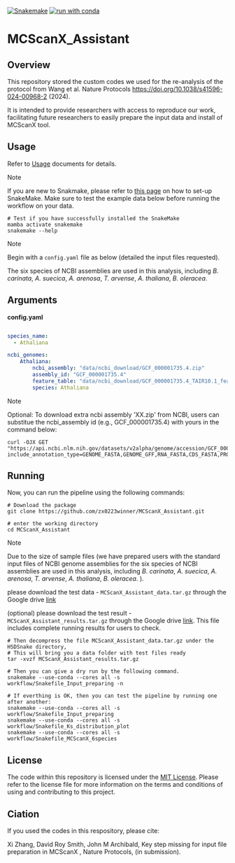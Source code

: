 [![Snakemake](https://img.shields.io/badge/snakemake-≥5.7.0-brightgreen.svg)](https://snakemake.readthedocs.io)
[![run with conda ](http://img.shields.io/badge/run%20with-conda%20-3EB049?labelColor=000000&logo=anaconda)](https://docs.conda.io/en/latest/)



# MCScanX_Assistant

## Overview
This repository stored the custom codes we used for the re-analysis of the protocol from Wang et al. Nature Protocols https://doi.org/10.1038/s41596-024-00968-2 (2024). 

It is intended to provide researchers with access to reproduce our work, facilitating future researchers to easily prepare the input data and install of MCScanX tool.


## Usage

Refer to [Usage](./docs/Usage.md) documents for details.

> [!NOTE]
> If you are new to Snakmake, please refer to [this page](https://snakemake.readthedocs.io/en/stable/getting_started/installation.html) on how to set-up SnakeMake. Make sure to test the example data below before running the workflow on your data.

```
# Test if you have successfully installed the SnakeMake
mamba activate snakemake
snakemake --help
```

> [!NOTE]
> Begin with a `config.yaml` file as below (detailed the input files requested).
> 
> The six species of NCBI assemblies are used in this analysis, including *B. carinata*, *A. suecica*, *A. arenosa*, *T. arvense*, *A. thaliana*, *B. oleracea*. 


## Arguments
**config.yaml**
```config.yaml

species_name:
  - Athaliana

ncbi_genomes:
    Athaliana:
        ncbi_assembly: "data/ncbi_download/GCF_000001735.4.zip"
        assembly_id: "GCF_000001735.4"
        feature_table: "data/ncbi_download/GCF_000001735.4_TAIR10.1_feature_table.txt.gz"
        species: Athaliana
```

> [!NOTE]
> Optional: To download extra ncbi assembly 'XX.zip' from NCBI, users can substitue the ncbi_assembly id (e.g., GCF_000001735.4) with yours in the command below:

```
curl -OJX GET "https://api.ncbi.nlm.nih.gov/datasets/v2alpha/genome/accession/GCF_000001735.4/download?include_annotation_type=GENOME_FASTA,GENOME_GFF,RNA_FASTA,CDS_FASTA,PROT_FASTA,SEQUENCE_REPORT&filename=GCF_000001735.4.zip"

```
## Running

Now, you can run the pipeline using the following commands:

```
# Download the package
git clone https://github.com/zx0223winner/MCScanX_Assistant.git

# enter the working directory
cd MCScanX_Assistant
```
> [!NOTE]
>Due to the size of sample files (we have prepared users with the standard input files of NCBI genome assemblies for the six species of NCBI assemblies are used in this analysis, including *B. carinata*, *A. suecica*, *A. arenosa*, *T. arvense*, *A. thaliana*, *B. oleracea*.  ).
>
> please download the test data - `MCScanX_Assistant_data.tar.gz` through the Google drive [link](https://drive.google.com/file/d/13KlaGXuVQysIAXoMjXtt2lHxVb-WNiP7/view?usp=sharing)
>
> (optional) please download the test result - `MCScanX_Assistant_results.tar.gz` through the Google drive [link](https://drive.google.com/file/d/1RorENiC0NPZhclForl9uU1pGLyHhgqVZ/view?usp=sharing). This file includes complete running results for users to check.

```
# Then decompress the file MCScanX_Assistant_data.tar.gz under the HSDSnake directory,
# This will bring you a data folder with test files ready 
tar -xvzf MCScanX_Assistant_results.tar.gz

# Then you can give a dry run by the following command.
snakemake --use-conda --cores all -s workflow/Snakefile_Input_preparing -n

# If everthing is OK, then you can test the pipeline by running one after another:
snakemake --use-conda --cores all -s workflow/Snakefile_Input_preparing
snakemake --use-conda --cores all -s workflow/Snakefile_Ks_distribution_plot
snakemake --use-conda --cores all -s workflow/Snakefile_MCScanX_6species
```



## License
The code within this repository is licensed under the [MIT License](./LICENSE). Please refer to the license file for more information on the terms and conditions of using and contributing to this project.

## Ciation
If you used the codes in this respository, please cite:

Xi Zhang, David Roy Smith, John M Archibald, Key step missing for input file preparation in MCScanX , Nature Protocols, (in submission).

